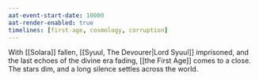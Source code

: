 ```yaml
---
aat-event-start-date: 10000
aat-render-enabled: true
timelines: [first-age, cosmology, corruption]
---
```


With [[Solara]] fallen, [[Syuul, The Devourer|Lord Syuul]] imprisoned, and the last echoes of the divine era fading, [[the First Age]] comes to a close. The stars dim, and a long silence settles across the world.
